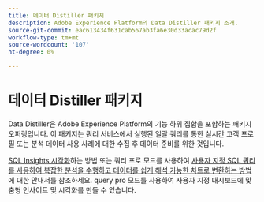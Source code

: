 ```yaml
---
title: 데이터 Distiller 패키지
description: Adobe Experience Platform의 Data Distiller 패키지 소개.
source-git-commit: eac613434f631cab567ab3fa6e30d33acac79d2f
workflow-type: tm+mt
source-wordcount: '107'
ht-degree: 0%

---
```


# 데이터 Distiller 패키지

Data Distiller은 Adobe Experience Platform의 기능 하위 집합을 포함하는 패키지 오퍼링입니다. 이 패키지는 쿼리 서비스에서 실행된 일괄 쿼리를 통한 실시간 고객 프로필 또는 분석 데이터 사용 사례에 대한 수집 후 데이터 준비를 위한 것입니다.

[SQL Insights 시각화](../../dashboards/sql-insights-query-pro-mode/overview.md)하는 방법 또는 쿼리 프로 모드를 사용하여 [사용자 지정 SQL 쿼리를 사용하여 복잡한 분석을 수행하고 데이터를 쉽게 해석 가능한 차트로 변환하는 방법](../../dashboards/sql-insights-query-pro-mode/overview.md)에 대한 안내서를 참조하세요. query pro 모드를 사용하여 사용자 지정 대시보드에 맞춤형 인사이트 및 시각화를 만들 수 있습니다.


